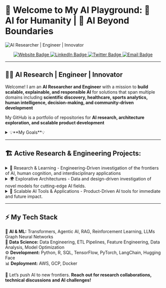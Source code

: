 <!--
**WMWMWMWM/WMWMWMWM** is a ✨ _special_ ✨ repository because its `README.md` (this file) appears on your GitHub profile.

Here are some ideas to get you started:

- 🔭 I’m currently working on ...
- 🌱 I’m currently learning/working on ...
- 👯 I’m looking to collaborate on ...
- 🤔 I’m looking for help with ...
- 💬 Ask me about ...
- 📫 How to reach me: ...
- 😄 Pronouns: ...
- ⚡ Fun fact: ...
-->

# 👋 Welcome to My AI Playground: 🤖 AI for Humanity | 🌌 AI Beyond Boundaries

<!-- Banner -->
![AI Researcher | Engineer | Innovator](https://github.com/user-attachments/assets/913d4166-a1f5-40c0-b15d-cf448a2e0a6e)

<!-- Social Buttons -->
<p align="center">
  <a href="https://your-website.com">
    <img src="https://img.shields.io/badge/🌍 Website-Click%20Here-blue?style=for-the-badge" alt="Website Badge">
  </a>
  <a href="https://linkedin.com/in/yourprofile">
    <img src="https://img.shields.io/badge/🔗 LinkedIn-Connect-brightgreen?style=for-the-badge" alt="LinkedIn Badge">
  </a>
  <a href="https://twitter.com/yourhandle">
    <img src="https://img.shields.io/badge/🐦 Twitter-Follow%20Me-1DA1F2?style=for-the-badge" alt="Twitter Badge">
  </a>
  <a href="mailto:youremail@example.com">
    <img src="https://img.shields.io/badge/📧 Email-Contact%20Me-red?style=for-the-badge" alt="Email Badge">
  </a>
</p>

---

## 👨‍🔬 AI Research | Engineer | Innovator  
Welcome! I am an **AI Researcher and Engineer** with a mission to **build scalable, explainable, and responsible AI** for solutions that span multiple domains including **scientific discovery, healthcare, sports analytics, human intelligence, decision-making, and community-driven development**

My GitHub is a portfolio of repositories for **AI research, architecture exploration, and scalable product development**

<details>
  <summary>💡**My Goals**💡</summary>
  <p align="center">
    <img src="https://your-gif-url.com/philosophy.gif" width="70%">
  </p>
  
  I'm passionate about **human-centric AI, ethical machine learning, and innovative architectures** that push the boundaries of what’s possible for humanity.

  A Taste of My Domain Interests:
  - **AI Ethics & Explainability** 🤖💡  
  - **Health, Medicine & Cognitive Science Applications** 🏥🧠  
  - **Human Intelligence & Decision Making** 🧑‍🏫⚖️  
  - **Entrepreneurship & Social AI for Development** 🌍🚀  

  My work combines **scientific discovery, engineering-driven AI models, and real-world application development**.
  
  📌 **I’m always open to research collaborations, AI discussions, and innovative projects!**
</details>

---

## 🏗️ **Active Research & Engineering Projects:** 
<details>
  <summary>🧠 Research & Learning - Engineering-Driven investigation of the frontiers of AI, human cognition, and interdisciplinary applications </summary>
  
  **📌 Focus Areas:**  
  - 🧠 Explainable AI, Responsible AI, and Ethical AI for domain-driven research
  - 🧠 AI discovery in **medicine, cognitive science, decision sciences, and social good**  
  - 🧠 AI in synthetic data modeling and advanced understanding of the human-experience

  | Project Name | Description | Repo Link | Preview |
  |-------------|------------|-----------|---------|
  | **XAI in Medical AI** | Developing transparent AI for medical diagnosis | [Repo](#) | ![Chart](https://your-image-url.com/chart.png) |
  | **Neuro-Inspired Learning** | Cognitive AI inspired by human reasoning | [Repo](#) | ![Diagram](https://your-image-url.com/brain-ai.gif) |
</details>

<details>
  <summary> 🌍 Explorative Architectures  - Data and design-driven investigation of novel models for cutting-edge AI fields.  </summary>
  
  **📌 Focus Areas:**  
  - 🌍 Comparing **scalable deep learning models** for real-world performance  
  - 🌍 Experimenting with **Agentic AI, multimodal AI, and novel deep learning architectures**  
  - 🌍 Optimization strategies for **low-latency, high-performance AI**  

  | Project Name | Description | Repo Link | Preview |
  |-------------|------------|-----------|---------|
  | **LLM Benchmarking Suite** | Evaluating performance of various LLMs | [Repo](#) | ![Graph](https://your-image-url.com/performance.png) |
  | **Multi-Modal AI Research** | Combining vision, text, and speech AI | [Repo](#) | ![Chart](https://your-image-url.com/modal-diagram.png) |
</details>

<details>
  <summary>🔬 Scalable AI Tools & Applications  - Product-Driven AI tools for immediate and future impact.  </summary>
  
  **📌 Focus Areas:**  
  - 🔬 Developing **open-source AI tools** for personalized research & deployment
  - 🔬 AI-powered solutions in **entrepreneurship, education, and human understanding**  
  - 🔬 Benchmarking architectures to **enhance explainability, feature engineering, & accessibility**    

  | Project Name | Description | Repo Link | Preview |
  |-------------|------------|-----------|---------|
  | **AI-Powered Market Research** | Predicting trends with NLP & analytics | [Repo](#) | ![Visualization](https://your-image-url.com/market-ai.png) |
  | **Smart Investment AI** | AI-driven financial analysis tool | [Repo](#) | ![Chart](https://your-image-url.com/stock-prediction.png) |
</details>

---

## **⚡ My Tech Stack**
🎯 **AI & ML:** Transformers, Agentic AI, RAG, Reinforcement Learning, LLMs Graph Neural Networks  
💾 **Data Science:** Data Engineering, ETL Pipelines, Feature Engineering, Data Analysis, Model Optimization   
⚙️ **Development:** Python, R, SQL, TensorFlow, PyTorch, LangChain, Hugging Face  
📊 **Deployment:** AWS, GCP, Docker  

🚀 Let’s push AI to new frontiers. **Reach out for research collaborations, technical discussions and AI challenges!**

